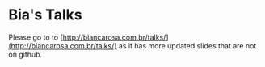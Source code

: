 # Bia's Talks

Please go to to [http://biancarosa.com.br/talks/](http://biancarosa.com.br/talks/) as it has more updated slides that are not on github.
